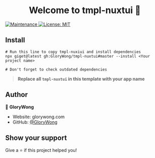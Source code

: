 <h1 align="center">Welcome to tmpl-nuxtui 👋</h1>
<p>
  <a href="https://github.com/GloryWong/tmpl-nuxtui/graphs/commit-activity" target="_blank">
    <img alt="Maintenance" src="https://img.shields.io/badge/Maintained%3F-yes-green.svg" />
  </a>
  <a href="#" target="_blank">
    <img alt="License: MIT" src="https://img.shields.io/github/license/GloryWong/tmpl-nuxtui" />
  </a>
</p>

## Install

```shell
# Run this line to copy tmpl-nuxiui and install dependencies
npx giget@latest gh:GloryWong/tmpl-nuxtui#master --install <Your project name>

# Don't forget to check outdated dependencies
```

> **Replace all `tmpl-nuxtui` in this template with your app name**

## Author

👤 **GloryWong**

* Website: glorywong.com
* GitHub: [@GloryWong](https://github.com/GloryWong)

## Show your support

Give a ⭐️ if this project helped you!
